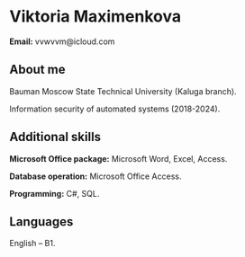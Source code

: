 <!DOCTYPE html>
<html>
<body>
<div class="sidenav">
  <h1>Viktoria Maximenkova</h1>
 </header>
  <b>Email:</b> vvwvvm@icloud.com
  </div>

<div class="main">
  <section>
    <h2>About me</h2>
    <p>Bauman Moscow State Technical University (Kaluga branch).</p>
    <span>Information security of automated systems (2018-2024).</span>
  </section>
  
  <section>
    <h2>Additional skills</h2>
    <p><b>Microsoft Office package:</b> Microsoft Word, Excel, Access.</p>
    <p><b>Database operation:</b> Microsoft Office Access.</p>
    <p><b>Programming:</b> C#, SQL.</p>
  </section>
  
  <section>
    <h2>Languages</h2>
    <p>English – B1.</p>
  </section>
</div>
</body>
</html>

